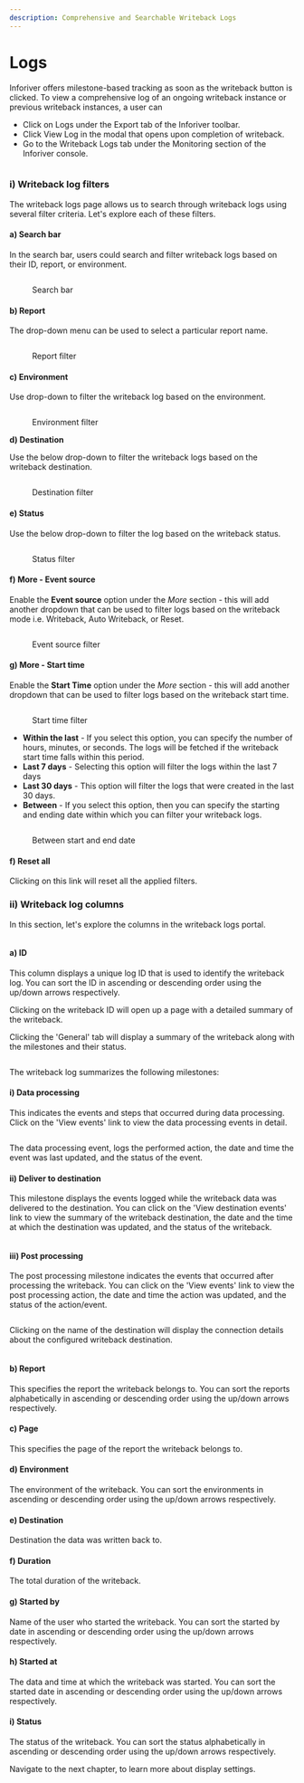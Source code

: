 ```yaml
---
description: Comprehensive and Searchable Writeback Logs
---
```


# Logs

Inforiver offers milestone-based tracking as soon as the writeback button is clicked. To view a comprehensive log of an ongoing writeback instance or previous writeback instances, a user can&#x20;

* Click on Logs under the Export tab of the Inforiver toolbar.&#x20;
* Click View Log in the modal that opens upon completion of writeback.
* Go to the Writeback Logs tab under the Monitoring section of the Inforiver console.

<figure><img src="../../.gitbook/assets/image (15) (3).png" alt=""><figcaption></figcaption></figure>

### i) Writeback log filters

The writeback logs page allows us to search through writeback logs using several filter criteria. Let's explore each of these filters.

#### a) Search bar&#x20;

In the search bar, users could search and filter writeback logs based on their ID, report, or environment.

<figure><img src="../../.gitbook/assets/image (267).png" alt=""><figcaption><p>Search bar</p></figcaption></figure>

#### b) Report

The drop-down menu can be used to select a particular report name.

<figure><img src="../../.gitbook/assets/image (268).png" alt=""><figcaption><p>Report filter</p></figcaption></figure>

#### c) Environment&#x20;

Use drop-down to filter the writeback log based on the environment.

<figure><img src="../../.gitbook/assets/image (269).png" alt=""><figcaption><p>Environment filter</p></figcaption></figure>

**d) Destination**&#x20;

Use the below drop-down to filter the writeback logs based on the writeback destination.

<figure><img src="../../.gitbook/assets/image (270).png" alt=""><figcaption><p>Destination filter</p></figcaption></figure>

#### e) Status

Use the below drop-down to filter the log based on the writeback status.&#x20;

<figure><img src="../../.gitbook/assets/image (271).png" alt=""><figcaption><p>Status filter</p></figcaption></figure>

#### f) More - Event source

&#x20;Enable the **Event source** option under the _More_ section - this will add another dropdown that can be used to filter logs based on the writeback mode i.e. Writeback, Auto Writeback, or Reset.

<figure><img src="../../.gitbook/assets/image (272).png" alt=""><figcaption><p>Event source filter</p></figcaption></figure>

#### g) More  - Start time&#x20;

Enable the **Start Time** option under the _More_ section - this will add another dropdown that can be used to filter logs based on the writeback start time.

<figure><img src="../../.gitbook/assets/image (273).png" alt=""><figcaption><p>Start time filter</p></figcaption></figure>

* **Within the last** - If you select this option, you can specify the number of hours, minutes, or seconds. The logs will be fetched if the writeback start time falls within this period.
* **Last 7 days** - Selecting this option will filter the logs within the last 7 days&#x20;
* **Last 30 days** - This option will filter the logs that were created in the last 30 days.
* **Between** - If you select this option, then you can specify the starting and ending date within which you can filter your writeback logs.

<figure><img src="../../.gitbook/assets/image (274).png" alt=""><figcaption><p>Between start and end date</p></figcaption></figure>

#### f) Reset all

Clicking on this link will reset all the applied filters.

### ii) Writeback log columns

In this section, let's explore the columns in the writeback logs portal.

<figure><img src="../../.gitbook/assets/image (299).png" alt=""><figcaption></figcaption></figure>

#### a) ID&#x20;

This column displays a unique log ID that is used to identify the writeback log. You can sort the ID in ascending or descending order using the up/down arrows respectively.

Clicking on the writeback ID will open up a page with a detailed summary of the writeback.&#x20;

Clicking the 'General' tab will display a summary of the writeback along with the milestones and their status.

<figure><img src="../../.gitbook/assets/image (300).png" alt=""><figcaption></figcaption></figure>

The writeback log summarizes the following milestones:

#### i) Data processing&#x20;

This indicates the events and steps that occurred during data processing. Click on the 'View events' link to view the data processing events in detail.

<figure><img src="../../.gitbook/assets/image (301).png" alt=""><figcaption></figcaption></figure>

The data processing event, logs the performed action, the date and time the event was last updated, and the status of the event.

#### ii) Deliver to destination

This milestone displays the events logged while the writeback data was delivered to the destination. You can click on the 'View destination events' link to view the summary of the writeback destination, the date and the time at which the destination was updated, and the status of the writeback.

<figure><img src="../../.gitbook/assets/image (302).png" alt=""><figcaption></figcaption></figure>

#### iii) Post processing

The post processing milestone indicates the events that occurred after processing the writeback. You can click on the 'View events' link to view the post processing action, the date and time the action was updated, and the status of the action/event.

<figure><img src="../../.gitbook/assets/image (303).png" alt=""><figcaption></figcaption></figure>

Clicking on the name of the destination will display the connection details about the configured writeback destination.

<figure><img src="../../.gitbook/assets/image (304).png" alt=""><figcaption></figcaption></figure>

#### b) Report &#x20;

This specifies the report the writeback belongs to. You can sort the reports alphabetically in ascending or descending order using the up/down arrows respectively.

#### c) Page

This specifies the page of the report the writeback belongs to.

#### d) Environment

The environment of the writeback. You can sort the environments in ascending or descending order using the up/down arrows respectively.

#### e) Destination&#x20;

Destination the data was written back to.

#### f) Duration&#x20;

The total duration of the writeback.

#### g) Started by

Name of the user who started the writeback. You can sort the started by date in ascending or descending order using the up/down arrows respectively.

#### h) Started at&#x20;

The data and time at which the writeback was started. You can sort the started date in ascending or descending order using the up/down arrows respectively.

#### i) Status&#x20;

The status of the writeback. You can sort the status alphabetically in ascending or descending order using the up/down arrows respectively.

Navigate to the next chapter, to learn more about display settings.
